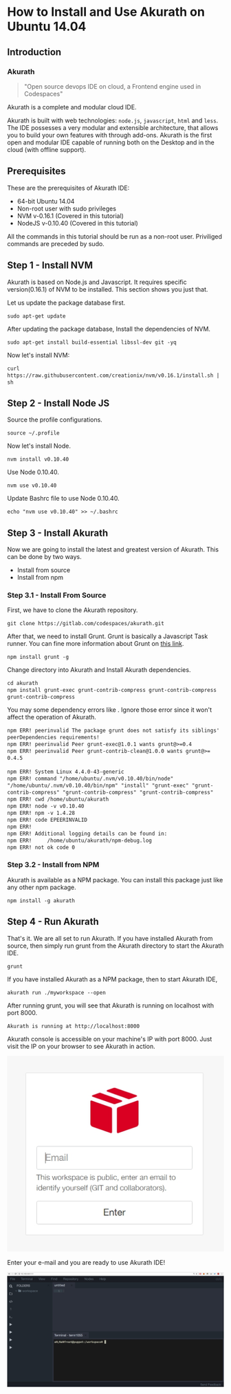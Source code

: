# How to Install and Use Akurath on Ubuntu 14.04

## Introduction

###  Akurath

> "Open source devops IDE on cloud, a Frontend engine used in Codespaces"

Akurath is a complete and modular cloud IDE.


Akurath is built with web technologies: `node.js`, `javascript`, `html` and `less`. The IDE possesses a very modular and extensible architecture, that allows you to build your own features with through add-ons. Akurath is the first open and modular IDE capable of running both on the Desktop and in the cloud (with offline support).

## Prerequisites

These are the prerequisites of Akurath IDE:
* 64-bit Ubuntu 14.04
* Non-root user with sudo privileges
* NVM v-0.16.1 (Covered in this tutorial)
* NodeJS v-0.10.40 (Covered in this tutorial)

All the commands in this tutorial should be run as a non-root user. Priviliged commands are preceded by sudo.

## Step 1 - Install NVM

Akurath is based on Node.js and Javascript. It requires specific version(0.16.1) of NVM to be installed. This section shows you just that.

Let us update the package database first.

```
sudo apt-get update
```

After updating the package database, Install the dependencies of NVM.

```
sudo apt-get install build-essential libssl-dev git -yq
```

Now let's install NVM:

```
curl https://raw.githubusercontent.com/creationix/nvm/v0.16.1/install.sh | sh
```

## Step 2 - Install Node JS

Source the profile configurations.

```
source ~/.profile
```
Now let's install Node.

```
nvm install v0.10.40
```

Use Node 0.10.40.

```
nvm use v0.10.40
```

Update Bashrc file to use Node 0.10.40.

```
echo "nvm use v0.10.40" >> ~/.bashrc
```

## Step 3 - Install Akurath

 Now we are going to install the latest and greatest version of Akurath. This can be done by two ways.
 * Install from source
 * Install from npm

### Step 3.1 - Install From Source

First, we have to clone the Akurath repository.

```
git clone https://gitlab.com/codespaces/akurath.git
```

After that, we need to install Grunt. Grunt is basically a Javascript Task runner. You can fine more information about Grunt on [this link](https://www.npmjs.com/package/grunt).

```
npm install grunt -g
```

Change directory into Akurath and Install Akurath dependencies.

```
cd akurath
npm install grunt-exec grunt-contrib-compress grunt-contrib-compress grunt-contrib-compress
```

You may some dependency errors like . Ignore those error since it won't affect the operation of Akurath.

```
npm ERR! peerinvalid The package grunt does not satisfy its siblings' peerDependencies requirements!
npm ERR! peerinvalid Peer grunt-exec@1.0.1 wants grunt@>=0.4
npm ERR! peerinvalid Peer grunt-contrib-clean@1.0.0 wants grunt@>= 0.4.5

npm ERR! System Linux 4.4.0-43-generic
npm ERR! command "/home/ubuntu/.nvm/v0.10.40/bin/node" "/home/ubuntu/.nvm/v0.10.40/bin/npm" "install" "grunt-exec" "grunt-contrib-compress" "grunt-contrib-compress" "grunt-contrib-compress"
npm ERR! cwd /home/ubuntu/akurath
npm ERR! node -v v0.10.40
npm ERR! npm -v 1.4.28
npm ERR! code EPEERINVALID
npm ERR!
npm ERR! Additional logging details can be found in:
npm ERR!     /home/ubuntu/akurath/npm-debug.log
npm ERR! not ok code 0
```

### Step 3.2 - Install from NPM

Akurath is available as a NPM package. You can install this package just like any other npm package.

```
npm install -g akurath
```  

## Step 4 - Run Akurath

That's it. We are all set to run Akurath.
If you have installed Akurath from source, then simply run grunt from the Akurath directory to start the Akurath IDE.

```
grunt
```
If you have installed Akurath as a NPM package, then to start Akurath IDE,

```
akurath run ./myworkspace --open
```

After running grunt, you will see that Akurath is running on localhost with port 8000.

```
Akurath is running at http://localhost:8000
```

Akurath console is accessible on your machine's IP with port 8000. Just visit the IP on your browser to see Akurath in action.

![email](images/email.jpg)

Enter your e-mail and you are ready to use Akurath IDE!

![landingpage](images/landing.jpg)
